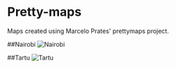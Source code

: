 # Pretty-maps
Maps created using Marcelo Prates' prettymaps project.

##Nairobi
![Nairobi](https://user-images.githubusercontent.com/32383672/155853302-73b43b69-a851-4dc2-a313-8f92fc93228f.png)


##Tartu
![Tartu](https://user-images.githubusercontent.com/32383672/155853314-28db476e-6e0d-4384-a207-a0a7fb003a22.png)

